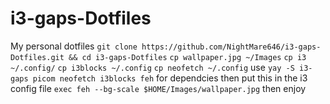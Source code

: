 # i3-gaps-Dotfiles
My personal dotfiles 
`git clone https://github.com/NightMare646/i3-gaps-Dotfiles.git && cd i3-gaps-Dotfiles`
`cp wallpaper.jpg ~/Images`
`cp i3 ~/.config/`
`cp i3blocks ~/.config`
`cp neofetch ~/.config`
use `yay -S i3-gaps picom neofetch i3blocks feh` for dependcies
then put this in the i3 config file `exec feh --bg-scale $HOME/Images/wallpaper.jpg` then enjoy
